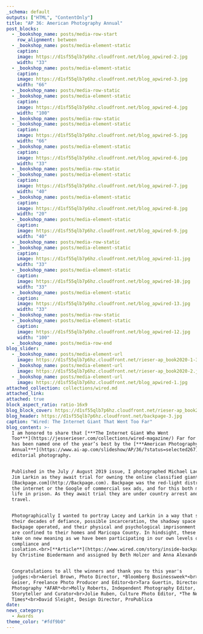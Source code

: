 ```yaml
---
_schema: default
outputs: ["HTML", "ContentOnly"]
title: "AP 36: American Photography Annual"
post_blocks:
  - _bookshop_name: posts/media-row-start
    row_alignment: between
  - _bookshop_name: posts/media-element-static
    caption:
    image: https://d1sf55qlb7p6hz.cloudfront.net/blog_apwired-2.jpg
    width: "33"
  - _bookshop_name: posts/media-element-static
    caption:
    image: https://d1sf55qlb7p6hz.cloudfront.net/blog_apwired-3.jpg
    width: "66"
  - _bookshop_name: posts/media-row-static
  - _bookshop_name: posts/media-element-static
    caption:
    image: https://d1sf55qlb7p6hz.cloudfront.net/blog_apwired-4.jpg
    width: "100"
  - _bookshop_name: posts/media-row-static
  - _bookshop_name: posts/media-element-static
    caption:
    image: https://d1sf55qlb7p6hz.cloudfront.net/blog_apwired-5.jpg
    width: "66"
  - _bookshop_name: posts/media-element-static
    caption:
    image: https://d1sf55qlb7p6hz.cloudfront.net/blog_apwired-6.jpg
    width: "33"
  - _bookshop_name: posts/media-row-static
  - _bookshop_name: posts/media-element-static
    caption:
    image: https://d1sf55qlb7p6hz.cloudfront.net/blog_apwired-7.jpg
    width: "40"
  - _bookshop_name: posts/media-element-static
    caption:
    image: https://d1sf55qlb7p6hz.cloudfront.net/blog_apwired-8.jpg
    width: "20"
  - _bookshop_name: posts/media-element-static
    caption:
    image: https://d1sf55qlb7p6hz.cloudfront.net/blog_apwired-9.jpg
    width: "40"
  - _bookshop_name: posts/media-row-static
  - _bookshop_name: posts/media-element-static
    caption:
    image: https://d1sf55qlb7p6hz.cloudfront.net/blog_apwired-11.jpg
    width: "33"
  - _bookshop_name: posts/media-element-static
    caption:
    image: https://d1sf55qlb7p6hz.cloudfront.net/blog_apwired-10.jpg
    width: "33"
  - _bookshop_name: posts/media-element-static
    caption:
    image: https://d1sf55qlb7p6hz.cloudfront.net/blog_apwired-13.jpg
    width: "33"
  - _bookshop_name: posts/media-row-static
  - _bookshop_name: posts/media-element-static
    caption:
    image: https://d1sf55qlb7p6hz.cloudfront.net/blog_apwired-12.jpg
    width: "100"
  - _bookshop_name: posts/media-row-end
blog_slider:
  - _bookshop_name: posts/media-element-url
    image: https://d1sf55qlb7p6hz.cloudfront.net/rieser-ap_book2020-1-3.jpg
  - _bookshop_name: posts/media-element-url
    image: https://d1sf55qlb7p6hz.cloudfront.net/rieser-ap_book2020-2.jpg
  - _bookshop_name: posts/media-element-url
    image: https://d1sf55qlb7p6hz.cloudfront.net/blog_apwired-1.jpg
attached_collection: collections/wired.md
attached_link:
attached: true
block_aspect_ratio: ratio-16x9
blog_block_cover: https://d1sf55qlb7p6hz.cloudfront.net/rieser-ap_book2020-1.jpg
blog_header: https://d1sf55qlb7p6hz.cloudfront.net/backpage-3.jpg
caption: "Wired: The Internet Giant That Went Too Far"
blog_content: >-
  I am honored to share that [***The Internet Giant Who Went
  Too***](https://jesserieser.com/collections/wired-magazine/) Far for *Wired*
  has been named one of the year’s best by the [***American Photography 36
  Annual***](https://www.ai-ap.com/slideshow/AP/36/?status=selected267) for
  editorial photography.


  Published in the July / August 2019 issue, I photographed Michael Lacey and
  Jim Larkin as they await trial for owning the online classified giant
  [Backpage.com](http://Backpage.com). Backpage was the red-light district of
  the internet or the Google of commercial sex ads, and for this both men face
  life in prison. As they await trial they are under country arrest and cannot
  travel.


  Photographically I wanted to portray Lacey and Larkin in a way that spoke to
  their decades of defiance, possible incarceration, the shadowy space in which
  Backpage operated, and their physical and psychological imprisonment as they
  are confined to their homes and Maricopa County. In hindsight, these works
  take on new meaning as we have been participating in our own levels of
  compliance and
  isolation.<br>[**Article**](https://www.wired.com/story/inside-backpage-vicious-battle-feds/)
  by Christine Biedermann and assigned by Beth Holzer and Anna Alexander.


  Congratulations to all the winners and thank you to this year's
  judges:<br>Aeriel Brown, Photo Director, *Bloomberg Businessweek*<br>Laura
  Geiser, Freelance Photo Producer and Editor<br>Tara Guertin, Director of
  Photography *AFAR*<br>Molly Roberts, Independent Photography Editor, Visual
  Storyteller and Curator<br>Jolie Ruben, Culture Photo Editor, *The New York
  Times*<br>David Sleight, Design Director, ProPublica
date:
news_category:
  - Awards
theme_color: "#fdf9b0"
---
```


